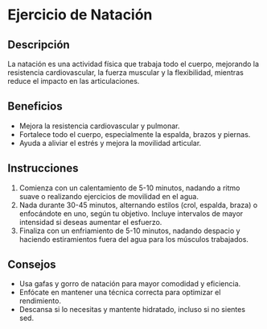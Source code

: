 # Ejercicio de Natación

## Descripción
La natación es una actividad física que trabaja todo el cuerpo, mejorando la resistencia cardiovascular, la fuerza muscular y la flexibilidad, mientras reduce el impacto en las articulaciones.

## Beneficios
- Mejora la resistencia cardiovascular y pulmonar.
- Fortalece todo el cuerpo, especialmente la espalda, brazos y piernas.
- Ayuda a aliviar el estrés y mejora la movilidad articular.

## Instrucciones
1. Comienza con un calentamiento de 5-10 minutos, nadando a ritmo suave o realizando ejercicios de movilidad en el agua.
2. Nada durante 30-45 minutos, alternando estilos (crol, espalda, braza) o enfocándote en uno, según tu objetivo. Incluye intervalos de mayor intensidad si deseas aumentar el esfuerzo.
3. Finaliza con un enfriamiento de 5-10 minutos, nadando despacio y haciendo estiramientos fuera del agua para los músculos trabajados.

## Consejos
- Usa gafas y gorro de natación para mayor comodidad y eficiencia.
- Enfócate en mantener una técnica correcta para optimizar el rendimiento.
- Descansa si lo necesitas y mantente hidratado, incluso si no sientes sed.
